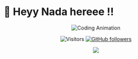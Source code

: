 # 👾 Heyy Nada hereee !!

<div align="center">
  
  ![Coding Animation](https://raw.githubusercontent.com/TheDudeThatCode/TheDudeThatCode/master/Assets/Developer.gif)
  
 
<div align="center">
  
  ![Visitors](https://visitor-badge.laobi.icu/badge?page_id=anskp.anskp)
  [![GitHub followers](https://img.shields.io/github/followers/anskp.svg?style=social&label=Follow&maxAge=2592000)](https://github.com/anskp?tab=followers)
  
  <img src="https://raw.githubusercontent.com/Trilokia/Trilokia/379277808c61ef204768a61bbc5d25bc7798ccf1/bottom_header.svg" />
  
</div>
